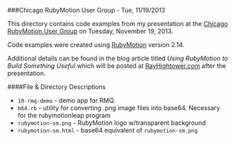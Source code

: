 ###Chicago RubyMotion User Group - Tue, 11/19/2013

This directory contains code examples from my presentation at the [Chicago RubyMotion User Group](http://www.meetup.com/Chicago-RubyMotion/events/143412442/) on Tuesday, November 19, 2013.

Code examples were created using [RubyMotion](http://rubymotion.com) version 2.14.

Additional details can be found in the blog article titled *Using RubyMotion to Build Something Useful* which will be posted at [RayHightower.com](http://rayhightower.com) after the presentation.

####File & Directory Descriptions

* `10-rmq-demo` - demo app for RMQ.
* `b64.rb` - utility for converting .png image files into base64.
  Necessary for the rubymotionleap program
* `rubymotion-sm.png` - RubyMotion logo w/transparent background
* `rubymotion-sm.html` - base64 equivalent of `rubymotion-sm.png`

